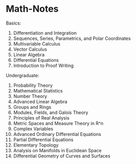 # Math-Notes

Basics:
1. Differentiation and Integration
2. Sequences, Series, Parametrics, and Polar Coordinates
3. Multivariable Calculus
4. Vector Calculus
5. Linear Algebra
6. Differential Equations
7. Introduction to Proof Writing


Undergraduate:
1. Probability Theory
2. Mathematical Statistics
3. Number Theory
4. Advanced Linear Algebra
5. Groups and Rings
6. Modules, Fields, and Galois Theory
7. Principles of Real Analysis
8. Metric Spaces and Measure Theory in R^n
9. Complex Variables
10. Advanced Ordinary Differential Equations
11. Partial Differential Equations
12. Elementary Topology
13. Analysis on Manifolds in Euclidean Space
14. Differential Geometry of Curves and Surfaces

